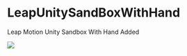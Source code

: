 LeapUnitySandBoxWithHand
========================

Leap Motion Unity Sandbox With Hand Added

<img src="https://github.com/voxq/LeapUnitySandBoxWithHand/blob/master/LeapUnity3DSandboxWithHand.png">
